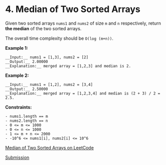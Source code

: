 # 4. Median of Two Sorted Arrays

Given two sorted arrays `nums1` and `nums2` of size `m` and `n` respectively, return __the median__ of the two sorted arrays.

The overall time complexity should be `O(log (m+n))`.

__Example 1:__

```MD
__Input:__ nums1 = [1,3], nums2 = [2]
__Output:__ 2.00000
__Explanation:__ merged array = [1,2,3] and median is 2.
```

__Example 2:__

```MD
__Input:__ nums1 = [1,2], nums2 = [3,4]
__Output:__ 2.50000
__Explanation:__ merged array = [1,2,3,4] and median is (2 + 3) / 2 = 2.5.
```

__Constraints:__

```MD
- nums1.length == m
- nums2.length == n
- 0 <= m <= 1000
- 0 <= n <= 1000
- 1 <= m + n <= 2000
- -10^6 <= nums1[i], nums2[i] <= 10^6
```

[Median of Two Sorted Arrays on LeetCode](https://leetcode.com/problems/median-of-two-sorted-arrays/)

[Submission](https://leetcode.com/submissions/detail/693261980/)
